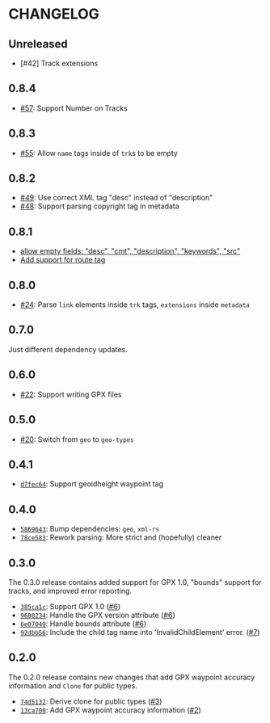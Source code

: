 # CHANGELOG

## Unreleased

- [#42] Track extensions

## 0.8.4

- [#57](https://github.com/georust/gpx/pull/57): Support Number on Tracks

## 0.8.3

- [#55](https://github.com/georust/gpx/pull/55): Allow `name` tags inside of `trk`s to be empty

## 0.8.2

- [#49](https://github.com/georust/gpx/pull/49): Use correct XML tag "desc" instead of "description"
- [#48](https://github.com/georust/gpx/pull/48): Support parsing copyright tag in metadata

## 0.8.1

- [allow empty fields: "desc", "cmt", "description", "keywords", "src"](https://github.com/georust/gpx/pull/25)
- [Add support for route tag](https://github.com/georust/gpx/pull/26)

## 0.8.0

- [#24](https://github.com/georust/gpx/pull/24): Parse `link` elements inside `trk` tags, `extensions` inside `metadata`

## 0.7.0

Just different dependency updates.

## 0.6.0

- [#22](https://github.com/georust/gpx/pull/22): Support writing GPX files

## 0.5.0

- [#20](https://github.com/georust/gpx/pull/20): Switch from `geo` to `geo-types`

## 0.4.1

- [`d7fec64`](https://github.com/georust/gpx/commit/d7fec646469c820a299d32f8b09daa2c7f4525a3): Support geoidheight waypoint tag

## 0.4.0

- [`5869643`](https://github.com/georust/gpx/commit/5869643a4c6021882dffca37ee02d4f2ab9b8ecf): Bump dependencies: `geo`, `xml-rs`
- [`78ce583`](https://github.com/georust/gpx/commit/78ce583906920ebfd832c5b6a03ae1bc72f3fde1): Rework parsing: More strict and (hopefully) cleaner

## 0.3.0

The 0.3.0 release contains added support for GPX 1.0, "bounds" support for tracks, and improved error reporting.

- [`385ca1c`](https://github.com/georust/gpx/commit/385ca1c04c115a5bffa19d1606839f28ecffce5c): Support GPX 1.0 ([#6](https://github.com/georust/gpx/pull/6))
- [`9680234`](https://github.com/georust/gpx/commit/9680234a8f47da0c2559ed5769d0f533cffb4eab): Handle the GPX version attribute ([#6](https://github.com/georust/gpx/pull/6))
- [`6e07049`](https://github.com/georust/gpx/commit/6e07049401fbc99de0220fa796a4f5e94ab6282a): Handle bounds attribute ([#6](https://github.com/georust/gpx/pull/6))
- [`92dbb56`](https://github.com/georust/gpx/commit/92dbb56564cfd9defdc9a655d0cda84af5c3ec64): Include the child tag name into 'InvalidChildElement' error. ([#7](https://github.com/georust/gpx/pull/7))

## 0.2.0

The 0.2.0 release contains new changes that add GPX waypoint accuracy information and `Clone` for public types.

- [`74d5132`](https://github.com/georust/gpx/commit/74d5132162f206886454365c5ecfa3facffa21ce): Derive clone for public types ([#3](https://github.com/georust/gpx/pull/3))
- [`13ca700`](https://github.com/georust/gpx/commit/13ca700b8c70837f2656e0e6fbf4c03650f0ac23): Add GPX waypoint accuracy information ([#2](https://github.com/georust/gpx/pull/2))
